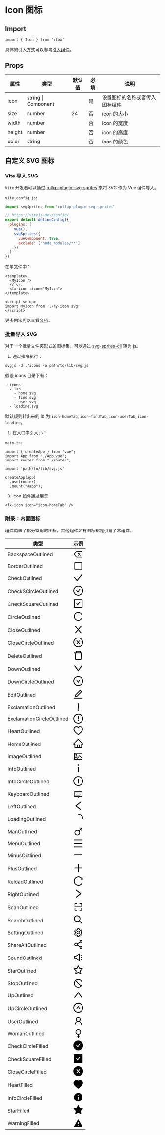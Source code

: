 # Icon 图标

## Import

```
import { Icon } from 'vfox'
```

具体的引入方式可以参考[引入组件](../guide/import.md)。

## Props

| 属性   | 类型                | 默认值 | 必填 | 说明                           |
| ------ | ------------------- | ------ | ---- | ------------------------------ |
| icon   | string \| Component |        | 是   | 设置图标的名称或者传入图标组件 |
| size   | number              | 24     | 否   | icon 的大小                    |
| width  | number              |        | 否   | icon 的宽度                    |
| height | number              |        | 否   | icon 的高度                    |
| color  | string              |        | 否   | icon 的颜色                    |

## 自定义 SVG 图标

### Vite 导入 SVG

`Vite` 开发者可以通过 [rollup-plugin-svg-sprites](https://github.com/godxiaoji/rollup-plugin-svg-sprites) 来将 SVG 作为 Vue 组件导入。

`vite.config.js`:

```JavaScript
import svgSprites from 'rollup-plugin-svg-sprites'

// https://vitejs.dev/config/
export default defineConfig({
  plugins: [
    vue(),
    svgSprites({
      vueComponent: true,
      exclude: ['node_modules/**']
    })
  ]
})
```

在单文件中：

```Vue
<template>
  <MyIcon />
  // or:
  <fx-icon :icon="MyIcon">
</template>

<script setup>
import MyIcon from './my-icon.svg'
</script>
```

更多用法可以查看[文档](https://github.com/godxiaoji/rollup-plugin-svg-sprites)。

### 批量导入 SVG

对于一个批量文件夹形式的图标集，可以通过 [svg-sprites-cli](https://github.com/godxiaoji/svg-sprites-cli) 转为 js。

1. 通过指令执行：

```
svgjs -d ./icons -o path/to/lib/svg.js
```

假设 icons 目录下有：

```
- icons
  - Tab
    - home.svg
    - find.svg
    - user.svg
  - loading.svg
```

默认规则转出来的 id 为 `icon-homeTab`, `icon-findTab`, `icon-userTab`, `icon-loading`。

1. 在入口中引入 js：

`main.ts`:

```
import { createApp } from "vue";
import App from "./App.vue";
import router from "./router";

import 'path/to/lib/svg.js'

createApp(App)
  .use(router)
  .mount("#app");
```

3. Icon 组件通过展示

```
<fx-icon icon="icon-homeTab" />
```

### 附录：内置图标

组件内置了部分常用的图标，其他组件如有图标都是引用了本组件。

| 类型                      | 示例                                                                                                                                                                                                                                                                                                                                                                                                                                                                                                                                                                                                                                                                                                                                                                                                                                                                                                                                                                                                                                                                                                                                                                                                                                                                                                                                                                                                                                                                                                                                                                                                                                                                                                                                                                                                                                                                                                                                              |
| ------------------------- | ------------------------------------------------------------------------------------------------------------------------------------------------------------------------------------------------------------------------------------------------------------------------------------------------------------------------------------------------------------------------------------------------------------------------------------------------------------------------------------------------------------------------------------------------------------------------------------------------------------------------------------------------------------------------------------------------------------------------------------------------------------------------------------------------------------------------------------------------------------------------------------------------------------------------------------------------------------------------------------------------------------------------------------------------------------------------------------------------------------------------------------------------------------------------------------------------------------------------------------------------------------------------------------------------------------------------------------------------------------------------------------------------------------------------------------------------------------------------------------------------------------------------------------------------------------------------------------------------------------------------------------------------------------------------------------------------------------------------------------------------------------------------------------------------------------------------------------------------------------------------------------------------------------------------------------------------- |
| BackspaceOutlined         | <svg viewBox="0 0 1024 1024" enable-background="new 0 0 1024 1024" focusable="false"><path fill-rule="evenodd" clip-rule="evenodd" d="M898,264H336.7L113.6,512l223.2,248H898V264z M336.7,202.1c-17.6,0-34.3,7.5-46.1,20.5l-223.2,248c-21.2,23.6-21.2,59.4,0,82.9l223.2,248c11.8,13.1,28.5,20.5,46.1,20.5H898c34.2,0,62-27.8,62-62V264c0-34.2-27.8-62-62-62H336.7z"/><path d="M743.7,376.7c0-3.7-3-6.7-6.7-6.7l-55.1,0.3l-83,99l-82.9-98.9l-55.2-0.3c-3.7,0-6.7,2.9-6.7,6.7c0,1.6,0.6,3.1,1.6,4.3l108.7,129.5L455.6,640c-1,1.3-1.6,2.8-1.6,4.3c0,3.7,3,6.7,6.7,6.7l55.2-0.3l82.9-99l82.9,98.9l55.1,0.3c3.7,0,6.7-2.9,6.7-6.7c0-1.6-0.6-3.1-1.6-4.3L633.5,510.5L742.2,381C743.2,379.9,743.7,378.3,743.7,376.7z"/></svg>                                                                                                                                                                                                                                                                                                                                                                                                                                                                                                                                                                                                                                                                                                                                                                                                                                                                                                                                                                                                                                                                                                                                                                                                                             |
| BorderOutlined            | <svg viewBox="0 0 1024 1024" focusable="false"><path d="M880 112H144c-17.7 0-32 14.3-32 32v736c0 17.7 14.3 32 32 32h736c17.7 0 32-14.3 32-32V144c0-17.7-14.3-32-32-32zm-40 728H184V184h656v656z" /></svg>                                                                                                                                                                                                                                                                                                                                                                                                                                                                                                                                                                                                                                                                                                                                                                                                                                                                                                                                                                                                                                                                                                                                                                                                                                                                                                                                                                                                                                                                                                                                                                                                                                                                                                                                         |
| CheckOutlined             | <svg viewBox="64 64 896 896" focusable="false"><path d="M912 190h-69.9c-9.8 0-19.1 4.5-25.1 12.2L404.7 724.5 207 474a32 32 0 00-25.1-12.2H112c-6.7 0-10.4 7.7-6.3 12.9l273.9 347c12.8 16.2 37.4 16.2 50.3 0l488.4-618.9c4.1-5.1.4-12.8-6.3-12.8z" /></svg>​                                                                                                                                                                                                                                                                                                                                                                                                                                                                                                                                                                                                                                                                                                                                                                                                                                                                                                                                                                                                                                                                                                                                                                                                                                                                                                                                                                                                                                                                                                                                                                                                                                                                                       |
| CheckSCircleOutlined      | <svg viewBox="64 64 896 896" focusable="false"><path d="M699 353h-46.9c-10.2 0-19.9 4.9-25.9 13.3L469 584.3l-71.2-98.8c-6-8.3-15.6-13.3-25.9-13.3H325c-6.5 0-10.3 7.4-6.5 12.7l124.6 172.8a31.8 31.8 0 0051.7 0l210.6-292c3.9-5.3.1-12.7-6.4-12.7z" /><path d="M512 64C264.6 64 64 264.6 64 512s200.6 448 448 448 448-200.6 448-448S759.4 64 512 64zm0 820c-205.4 0-372-166.6-372-372s166.6-372 372-372 372 166.6 372 372-166.6 372-372 372z" /></svg>​                                                                                                                                                                                                                                                                                                                                                                                                                                                                                                                                                                                                                                                                                                                                                                                                                                                                                                                                                                                                                                                                                                                                                                                                                                                                                                                                                                                                                                                                                           |
| CheckSquareOutlined       | ​<svg viewBox="64 64 896 896" focusable="false"><path d="M433.1 657.7a31.8 31.8 0 0051.7 0l210.6-292c3.8-5.3 0-12.7-6.5-12.7H642c-10.2 0-19.9 4.9-25.9 13.3L459 584.3l-71.2-98.8c-6-8.3-15.6-13.3-25.9-13.3H315c-6.5 0-10.3 7.4-6.5 12.7l124.6 172.8z" /><path d="M880 112H144c-17.7 0-32 14.3-32 32v736c0 17.7 14.3 32 32 32h736c17.7 0 32-14.3 32-32V144c0-17.7-14.3-32-32-32zm-40 728H184V184h656v656z" /></svg>                                                                                                                                                                                                                                                                                                                                                                                                                                                                                                                                                                                                                                                                                                                                                                                                                                                                                                                                                                                                                                                                                                                                                                                                                                                                                                                                                                                                                                                                                                                               |
| CircleOutlined            | ​<svg viewBox="0 0 1024 1024" focusable="false"><path d="M512,140c50.3,0,99,9.8,144.8,29.2c44.3,18.7,84.1,45.6,118.3,79.8c34.2,34.2,61,74,79.8,118.3C874.2,413,884,461.7,884,512s-9.8,99-29.2,144.8c-18.7,44.3-45.6,84.1-79.8,118.3c-34.2,34.2-74,61-118.3,79.8C611,874.2,562.3,884,512,884s-99-9.8-144.8-29.2c-44.3-18.7-84.1-45.6-118.3-79.8c-34.2-34.2-61-74-79.8-118.3C149.8,611,140,562.3,140,512s9.8-99,29.2-144.8c18.7-44.3,45.6-84.1,79.8-118.3c34.2-34.2,74-61,118.3-79.8C413,149.8,461.7,140,512,140 M512,64C264.6,64,64,264.6,64,512s200.6,448,448,448s448-200.6,448-448S759.4,64,512,64L512,64z"/></svg>                                                                                                                                                                                                                                                                                                                                                                                                                                                                                                                                                                                                                                                                                                                                                                                                                                                                                                                                                                                                                                                                                                                                                                                                                                                                                                                              |
| CloseOutlined             | ​<svg viewBox="64 64 896 896" focusable="false"><path d="M563.8 512l262.5-312.9c4.4-5.2.7-13.1-6.1-13.1h-79.8c-4.7 0-9.2 2.1-12.3 5.7L511.6 449.8 295.1 191.7c-3-3.6-7.5-5.7-12.3-5.7H203c-6.8 0-10.5 7.9-6.1 13.1L459.4 512 196.9 824.9A7.95 7.95 0 00203 838h79.8c4.7 0 9.2-2.1 12.3-5.7l216.5-258.1 216.5 258.1c3 3.6 7.5 5.7 12.3 5.7h79.8c6.8 0 10.5-7.9 6.1-13.1L563.8 512z" /></svg>                                                                                                                                                                                                                                                                                                                                                                                                                                                                                                                                                                                                                                                                                                                                                                                                                                                                                                                                                                                                                                                                                                                                                                                                                                                                                                                                                                                                                                                                                                                                                       |
| CloseCircleOutlined       | <svg viewBox="64 64 896 896" focusable="false"><path d="M685.4 354.8c0-4.4-3.6-8-8-8l-66 .3L512 465.6l-99.3-118.4-66.1-.3c-4.4 0-8 3.5-8 8 0 1.9.7 3.7 1.9 5.2l130.1 155L340.5 670a8.32 8.32 0 00-1.9 5.2c0 4.4 3.6 8 8 8l66.1-.3L512 564.4l99.3 118.4 66 .3c4.4 0 8-3.5 8-8 0-1.9-.7-3.7-1.9-5.2L553.5 515l130.1-155c1.2-1.4 1.8-3.3 1.8-5.2z" /><path d="M512 65C264.6 65 64 265.6 64 513s200.6 448 448 448 448-200.6 448-448S759.4 65 512 65zm0 820c-205.4 0-372-166.6-372-372s166.6-372 372-372 372 166.6 372 372-166.6 372-372 372z" /></svg>​                                                                                                                                                                                                                                                                                                                                                                                                                                                                                                                                                                                                                                                                                                                                                                                                                                                                                                                                                                                                                                                                                                                                                                                                                                                                                                                                                                                               |
| DeleteOutlined            | <svg viewBox="64 64 896 896" focusable="false"><path d="M360 184h-8c4.4 0 8-3.6 8-8v8h304v-8c0 4.4 3.6 8 8 8h-8v72h72v-80c0-35.3-28.7-64-64-64H352c-35.3 0-64 28.7-64 64v80h72v-72zm504 72H160c-17.7 0-32 14.3-32 32v32c0 4.4 3.6 8 8 8h60.4l24.7 523c1.6 34.1 29.8 61 63.9 61h454c34.2 0 62.3-26.8 63.9-61l24.7-523H888c4.4 0 8-3.6 8-8v-32c0-17.7-14.3-32-32-32zM731.3 840H292.7l-24.2-512h487l-24.2 512z" /></svg>​                                                                                                                                                                                                                                                                                                                                                                                                                                                                                                                                                                                                                                                                                                                                                                                                                                                                                                                                                                                                                                                                                                                                                                                                                                                                                                                                                                                                                                                                                                                            |
| DownOutlined              | <svg viewBox="64 64 896 896" focusable="false"><path d="M884 256h-75c-5.1 0-9.9 2.5-12.9 6.6L512 654.2 227.9 262.6c-3-4.1-7.8-6.6-12.9-6.6h-75c-6.5 0-10.3 7.4-6.5 12.7l352.6 486.1c12.8 17.6 39 17.6 51.7 0l352.6-486.1c3.9-5.3.1-12.7-6.4-12.7z" /></svg>​                                                                                                                                                                                                                                                                                                                                                                                                                                                                                                                                                                                                                                                                                                                                                                                                                                                                                                                                                                                                                                                                                                                                                                                                                                                                                                                                                                                                                                                                                                                                                                                                                                                                                      |
| DownCircleOutlined        | <svg viewBox="64 64 896 896" focusable="false"><path d="M690 405h-46.9c-10.2 0-19.9 4.9-25.9 13.2L512 563.6 406.8 418.2c-6-8.3-15.6-13.2-25.9-13.2H334c-6.5 0-10.3 7.4-6.5 12.7l178 246c3.2 4.4 9.7 4.4 12.9 0l178-246c3.9-5.3.1-12.7-6.4-12.7z" /><path d="M512 64C264.6 64 64 264.6 64 512s200.6 448 448 448 448-200.6 448-448S759.4 64 512 64zm0 820c-205.4 0-372-166.6-372-372s166.6-372 372-372 372 166.6 372 372-166.6 372-372 372z" /></svg>​                                                                                                                                                                                                                                                                                                                                                                                                                                                                                                                                                                                                                                                                                                                                                                                                                                                                                                                                                                                                                                                                                                                                                                                                                                                                                                                                                                                                                                                                                              |
| EditOutlined              | <svg viewBox="64 64 896 896" focusable="false"><path d="M257.7 752c2 0 4-.2 6-.5L431.9 722c2-.4 3.9-1.3 5.3-2.8l423.9-423.9a9.96 9.96 0 000-14.1L694.9 114.9c-1.9-1.9-4.4-2.9-7.1-2.9s-5.2 1-7.1 2.9L256.8 538.8c-1.5 1.5-2.4 3.3-2.8 5.3l-29.5 168.2a33.5 33.5 0 009.4 29.8c6.6 6.4 14.9 9.9 23.8 9.9zm67.4-174.4L687.8 215l73.3 73.3-362.7 362.6-88.9 15.7 15.6-89zM880 836H144c-17.7 0-32 14.3-32 32v36c0 4.4 3.6 8 8 8h784c4.4 0 8-3.6 8-8v-36c0-17.7-14.3-32-32-32z" /></svg>​                                                                                                                                                                                                                                                                                                                                                                                                                                                                                                                                                                                                                                                                                                                                                                                                                                                                                                                                                                                                                                                                                                                                                                                                                                                                                                                                                                                                                                                               |
| ExclamationOutlined       | <svg viewBox="64 64 896 896" focusable="false"><path d="M448 804a64 64 0 10128 0 64 64 0 10-128 0zm32-168h64c4.4 0 8-3.6 8-8V164c0-4.4-3.6-8-8-8h-64c-4.4 0-8 3.6-8 8v464c0 4.4 3.6 8 8 8z" /></svg>                                                                                                                                                                                                                                                                                                                                                                                                                                                                                                                                                                                                                                                                                                                                                                                                                                                                                                                                                                                                                                                                                                                                                                                                                                                                                                                                                                                                                                                                                                                                                                                                                                                                                                                                              |
| ExclamationCircleOutlined | <svg viewBox="64 64 896 896" focusable="false"><path d="M512 64C264.6 64 64 264.6 64 512s200.6 448 448 448 448-200.6 448-448S759.4 64 512 64zm0 820c-205.4 0-372-166.6-372-372s166.6-372 372-372 372 166.6 372 372-166.6 372-372 372z" /><path d="M464 688a48 48 0 1096 0 48 48 0 10-96 0zm24-112h48c4.4 0 8-3.6 8-8V296c0-4.4-3.6-8-8-8h-48c-4.4 0-8 3.6-8 8v272c0 4.4 3.6 8 8 8z" /></svg>                                                                                                                                                                                                                                                                                                                                                                                                                                                                                                                                                                                                                                                                                                                                                                                                                                                                                                                                                                                                                                                                                                                                                                                                                                                                                                                                                                                                                                                                                                                                                      |
| HeartOutlined             | <svg viewBox="64 64 896 896" focusable="false"><path d="M923 283.6a260.04 260.04 0 00-56.9-82.8 264.4 264.4 0 00-84-55.5A265.34 265.34 0 00679.7 125c-49.3 0-97.4 13.5-139.2 39-10 6.1-19.5 12.8-28.5 20.1-9-7.3-18.5-14-28.5-20.1-41.8-25.5-89.9-39-139.2-39-35.5 0-69.9 6.8-102.4 20.3-31.4 13-59.7 31.7-84 55.5a258.44 258.44 0 00-56.9 82.8c-13.9 32.3-21 66.6-21 101.9 0 33.3 6.8 68 20.3 103.3 11.3 29.5 27.5 60.1 48.2 91 32.8 48.9 77.9 99.9 133.9 151.6 92.8 85.7 184.7 144.9 188.6 147.3l23.7 15.2c10.5 6.7 24 6.7 34.5 0l23.7-15.2c3.9-2.5 95.7-61.6 188.6-147.3 56-51.7 101.1-102.7 133.9-151.6 20.7-30.9 37-61.5 48.2-91 13.5-35.3 20.3-70 20.3-103.3.1-35.3-7-69.6-20.9-101.9zM512 814.8S156 586.7 156 385.5C156 283.6 240.3 201 344.3 201c73.1 0 136.5 40.8 167.7 100.4C543.2 241.8 606.6 201 679.7 201c104 0 188.3 82.6 188.3 184.5 0 201.2-356 429.3-356 429.3z" /></svg>​                                                                                                                                                                                                                                                                                                                                                                                                                                                                                                                                                                                                                                                                                                                                                                                                                                                                                                                                                                                                                                                       |
| HomeOutlined              | <svg viewBox="64 64 896 896" focusable="false"><path d="M946.5 505L560.1 118.8l-25.9-25.9a31.5 31.5 0 00-44.4 0L77.5 505a63.9 63.9 0 00-18.8 46c.4 35.2 29.7 63.3 64.9 63.3h42.5V940h691.8V614.3h43.4c17.1 0 33.2-6.7 45.3-18.8a63.6 63.6 0 0018.7-45.3c0-17-6.7-33.1-18.8-45.2zM568 868H456V664h112v204zm217.9-325.7V868H632V640c0-22.1-17.9-40-40-40H432c-22.1 0-40 17.9-40 40v228H238.1V542.3h-96l370-369.7 23.1 23.1L882 542.3h-96.1z" /></svg>​                                                                                                                                                                                                                                                                                                                                                                                                                                                                                                                                                                                                                                                                                                                                                                                                                                                                                                                                                                                                                                                                                                                                                                                                                                                                                                                                                                                                                                                                                              |
| ImageOutlined             | <svg viewBox="0 0 1024 1024" focusable="false"><path d="M928 160H96c-17.7 0-32 14.3-32 32v640c0 17.7 14.3 32 32 32h832c17.7 0 32-14.3 32-32V192c0-17.7-14.3-32-32-32z m-40 632H136v-39.9l138.5-164.3 150.1 178L658.1 489 888 761.6V792z m0-129.8L664.2 396.8c-3.2-3.8-9-3.8-12.2 0L424.6 666.4l-144-170.7c-3.2-3.8-9-3.8-12.2 0L136 652.7V232h752v430.2z" p-id="8469"></path><path d="M304 456c48.6 0 88-39.4 88-88s-39.4-88-88-88-88 39.4-88 88 39.4 88 88 88z m0-116c15.5 0 28 12.5 28 28s-12.5 28-28 28-28-12.5-28-28 12.5-28 28-28z" ></path></svg>                                                                                                                                                                                                                                                                                                                                                                                                                                                                                                                                                                                                                                                                                                                                                                                                                                                                                                                                                                                                                                                                                                                                                                                                                                                                                                                                                                                           |
| InfoOutlined              | <svg viewBox="64 64 896 896" focusable="false"><path d="M448 224a64 64 0 10128 0 64 64 0 10-128 0zm96 168h-64c-4.4 0-8 3.6-8 8v464c0 4.4 3.6 8 8 8h64c4.4 0 8-3.6 8-8V400c0-4.4-3.6-8-8-8z" /></svg>​                                                                                                                                                                                                                                                                                                                                                                                                                                                                                                                                                                                                                                                                                                                                                                                                                                                                                                                                                                                                                                                                                                                                                                                                                                                                                                                                                                                                                                                                                                                                                                                                                                                                                                                                             |
| InfoCircleOutlined        | <svg viewBox="64 64 896 896" focusable="false"><path d="M512 64C264.6 64 64 264.6 64 512s200.6 448 448 448 448-200.6 448-448S759.4 64 512 64zm0 820c-205.4 0-372-166.6-372-372s166.6-372 372-372 372 166.6 372 372-166.6 372-372 372z" /><path d="M464 336a48 48 0 1096 0 48 48 0 10-96 0zm72 112h-48c-4.4 0-8 3.6-8 8v272c0 4.4 3.6 8 8 8h48c4.4 0 8-3.6 8-8V456c0-4.4-3.6-8-8-8z" /></svg>​                                                                                                                                                                                                                                                                                                                                                                                                                                                                                                                                                                                                                                                                                                                                                                                                                                                                                                                                                                                                                                                                                                                                                                                                                                                                                                                                                                                                                                                                                                                                                     |
| KeyboardOutlined          | <svg viewBox="0 0 1024 1024" focusable="false"><path d="M903.94,800.26H119.06A56.13,56.13,0,0,1,63,744.2V295.69a56.13,56.13,0,0,1,56.06-56.07H903.94A56.13,56.13,0,0,1,960,295.69V744.2A56.13,56.13,0,0,1,903.94,800.26ZM119.06,295.69h0l0,448.51H903.94V295.69Z"/><rect class="cls-1" x="203.15" y="379.78" width="56.06" height="56.06" rx="14.02"/><rect class="cls-1" x="315.28" y="379.78" width="56.06" height="56.06" rx="14.02"/><rect class="cls-1" x="427.4" y="379.78" width="56.06" height="56.06" rx="14.02"/><rect class="cls-1" x="539.53" y="379.78" width="56.06" height="56.06" rx="14.02"/><rect class="cls-1" x="651.65" y="379.78" width="56.06" height="56.06" rx="14.02"/><rect class="cls-1" x="763.78" y="379.78" width="56.06" height="56.06" rx="14.02"/><rect class="cls-1" x="259.21" y="491.91" width="56.06" height="56.06" rx="14.02"/><rect class="cls-1" x="371.34" y="491.91" width="56.06" height="56.06" rx="14.02"/><rect class="cls-1" x="483.46" y="491.91" width="56.06" height="56.06" rx="14.02"/><rect class="cls-1" x="595.59" y="491.91" width="56.06" height="56.06" rx="14.02"/><rect class="cls-1" x="707.71" y="491.91" width="56.06" height="56.06" rx="14.02"/><rect class="cls-1" x="203.15" y="604.03" width="56.06" height="56.06" rx="14.02"/><rect class="cls-1" x="315.28" y="604.03" width="392.44" height="56.06" rx="14.02"/><rect class="cls-1" x="763.78" y="604.03" width="56.06" height="56.06" rx="14.02"/><path class="cls-1" d="M512,912.38l-60.69-84.1H572.69Z"/></svg>                                                                                                                                                                                                                                                                                                                                                                                                      |
| LeftOutlined              | <svg viewBox="64 64 896 896" focusable="false"><path d="M724 218.3V141c0-6.7-7.7-10.4-12.9-6.3L260.3 486.8a31.86 31.86 0 000 50.3l450.8 352.1c5.3 4.1 12.9.4 12.9-6.3v-77.3c0-4.9-2.3-9.6-6.1-12.6l-360-281 360-281.1c3.8-3 6.1-7.7 6.1-12.6z" /></svg>​                                                                                                                                                                                                                                                                                                                                                                                                                                                                                                                                                                                                                                                                                                                                                                                                                                                                                                                                                                                                                                                                                                                                                                                                                                                                                                                                                                                                                                                                                                                                                                                                                                                                                          |
| LoadingOutlined           | <svg viewBox="0 0 1024 1024" focusable="false"><path d="M988 548c-19.9 0-36-16.1-36-36 0-59.4-11.6-117-34.6-171.3a440.45 440.45 0 00-94.3-139.9 437.71 437.71 0 00-139.9-94.3C629 83.6 571.4 72 512 72c-19.9 0-36-16.1-36-36s16.1-36 36-36c69.1 0 136.2 13.5 199.3 40.3C772.3 66 827 103 874 150c47 47 83.9 101.8 109.7 162.7 26.7 63.1 40.2 130.2 40.2 199.3.1 19.9-16 36-35.9 36z" /></svg>​                                                                                                                                                                                                                                                                                                                                                                                                                                                                                                                                                                                                                                                                                                                                                                                                                                                                                                                                                                                                                                                                                                                                                                                                                                                                                                                                                                                                                                                                                                                                                    |
| ManOutlined               | <svg viewBox="0 0 1024 1024" focusable="false"><path d="M874 120H622c-3.3 0-6 2.7-6 6v56c0 3.3 2.7 6 6 6h160.4L583.1 387.3c-50-38.5-111-59.3-175.1-59.3-76.9 0-149.3 30-203.6 84.4S120 539.1 120 616s30 149.3 84.4 203.6C258.7 874 331.1 904 408 904s149.3-30 203.6-84.4C666 765.3 696 692.9 696 616c0-64.1-20.8-124.9-59.2-174.9L836 241.9V402c0 3.3 2.7 6 6 6h56c3.3 0 6-2.7 6-6V150c0-16.5-13.5-30-30-30zM408 828c-116.9 0-212-95.1-212-212s95.1-212 212-212 212 95.1 212 212-95.1 212-212 212z" /></svg>                                                                                                                                                                                                                                                                                                                                                                                                                                                                                                                                                                                                                                                                                                                                                                                                                                                                                                                                                                                                                                                                                                                                                                                                                                                                                                                                                                                                                                      |
| MenuOutlined              | <svg viewBox="64 64 896 896" focusable="false"><path d="M904 160H120c-4.4 0-8 3.6-8 8v64c0 4.4 3.6 8 8 8h784c4.4 0 8-3.6 8-8v-64c0-4.4-3.6-8-8-8zm0 624H120c-4.4 0-8 3.6-8 8v64c0 4.4 3.6 8 8 8h784c4.4 0 8-3.6 8-8v-64c0-4.4-3.6-8-8-8zm0-312H120c-4.4 0-8 3.6-8 8v64c0 4.4 3.6 8 8 8h784c4.4 0 8-3.6 8-8v-64c0-4.4-3.6-8-8-8z" /></svg>                                                                                                                                                                                                                                                                                                                                                                                                                                                                                                                                                                                                                                                                                                                                                                                                                                                                                                                                                                                                                                                                                                                                                                                                                                                                                                                                                                                                                                                                                                                                                                                                         |
| MinusOutlined             | <svg viewBox="64 64 896 896" focusable="false"><path d="M872 474H152c-4.4 0-8 3.6-8 8v60c0 4.4 3.6 8 8 8h720c4.4 0 8-3.6 8-8v-60c0-4.4-3.6-8-8-8z" /></svg>​                                                                                                                                                                                                                                                                                                                                                                                                                                                                                                                                                                                                                                                                                                                                                                                                                                                                                                                                                                                                                                                                                                                                                                                                                                                                                                                                                                                                                                                                                                                                                                                                                                                                                                                                                                                      |
| PlusOutlined              | <svg viewBox="64 64 896 896" focusable="false"><path d="M482 152h60q8 0 8 8v704q0 8-8 8h-60q-8 0-8-8V160q0-8 8-8z" /><path d="M176 474h672q8 0 8 8v60q0 8-8 8H176q-8 0-8-8v-60q0-8 8-8z" /></svg>​                                                                                                                                                                                                                                                                                                                                                                                                                                                                                                                                                                                                                                                                                                                                                                                                                                                                                                                                                                                                                                                                                                                                                                                                                                                                                                                                                                                                                                                                                                                                                                                                                                                                                                                                                |
| ReloadOutlined            | <svg viewBox="64 64 896 896" focusable="false"><path d="M909.1 209.3l-56.4 44.1C775.8 155.1 656.2 92 521.9 92 290 92 102.3 279.5 102 511.5 101.7 743.7 289.8 932 521.9 932c181.3 0 335.8-115 394.6-276.1 1.5-4.2-.7-8.9-4.9-10.3l-56.7-19.5a8 8 0 00-10.1 4.8c-1.8 5-3.8 10-5.9 14.9-17.3 41-42.1 77.8-73.7 109.4A344.77 344.77 0 01655.9 829c-42.3 17.9-87.4 27-133.8 27-46.5 0-91.5-9.1-133.8-27A341.5 341.5 0 01279 755.2a342.16 342.16 0 01-73.7-109.4c-17.9-42.4-27-87.4-27-133.9s9.1-91.5 27-133.9c17.3-41 42.1-77.8 73.7-109.4 31.6-31.6 68.4-56.4 109.3-73.8 42.3-17.9 87.4-27 133.8-27 46.5 0 91.5 9.1 133.8 27a341.5 341.5 0 01109.3 73.8c9.9 9.9 19.2 20.4 27.8 31.4l-60.2 47a8 8 0 003 14.1l175.6 43c5 1.2 9.9-2.6 9.9-7.7l.8-180.9c-.1-6.6-7.8-10.3-13-6.2z" /></svg>​                                                                                                                                                                                                                                                                                                                                                                                                                                                                                                                                                                                                                                                                                                                                                                                                                                                                                                                                                                                                                                                                                                                                                               |
| RightOutlined             | <svg viewBox="64 64 896 896" focusable="false"><path d="M765.7 486.8L314.9 134.7A7.97 7.97 0 00302 141v77.3c0 4.9 2.3 9.6 6.1 12.6l360 281.1-360 281.1c-3.9 3-6.1 7.7-6.1 12.6V883c0 6.7 7.7 10.4 12.9 6.3l450.8-352.1a31.96 31.96 0 000-50.4z" /></svg>​                                                                                                                                                                                                                                                                                                                                                                                                                                                                                                                                                                                                                                                                                                                                                                                                                                                                                                                                                                                                                                                                                                                                                                                                                                                                                                                                                                                                                                                                                                                                                                                                                                                                                         |
| ScanOutlined              | <svg viewBox="0 0 1024 1024" focusable="false"><path d="M136 384h56c4.4 0 8-3.6 8-8V200h176c4.4 0 8-3.6 8-8v-56c0-4.4-3.6-8-8-8H196c-37.6 0-68 30.4-68 68v180c0 4.4 3.6 8 8 8zm512-184h176v176c0 4.4 3.6 8 8 8h56c4.4 0 8-3.6 8-8V196c0-37.6-30.4-68-68-68H648c-4.4 0-8 3.6-8 8v56c0 4.4 3.6 8 8 8zM376 824H200V648c0-4.4-3.6-8-8-8h-56c-4.4 0-8 3.6-8 8v180c0 37.6 30.4 68 68 68h180c4.4 0 8-3.6 8-8v-56c0-4.4-3.6-8-8-8zm512-184h-56c-4.4 0-8 3.6-8 8v176H648c-4.4 0-8 3.6-8 8v56c0 4.4 3.6 8 8 8h180c37.6 0 68-30.4 68-68V648c0-4.4-3.6-8-8-8zm16-164H120c-4.4 0-8 3.6-8 8v56c0 4.4 3.6 8 8 8h784c4.4 0 8-3.6 8-8v-56c0-4.4-3.6-8-8-8z" /></svg>​                                                                                                                                                                                                                                                                                                                                                                                                                                                                                                                                                                                                                                                                                                                                                                                                                                                                                                                                                                                                                                                                                                                                                                                                                                                                                              |
| SearchOutlined            | <svg viewBox="64 64 896 896" focusable="false"><path d="M909.6 854.5L649.9 594.8C690.2 542.7 712 479 712 412c0-80.2-31.3-155.4-87.9-212.1-56.6-56.7-132-87.9-212.1-87.9s-155.5 31.3-212.1 87.9C143.2 256.5 112 331.8 112 412c0 80.1 31.3 155.5 87.9 212.1C256.5 680.8 331.8 712 412 712c67 0 130.6-21.8 182.7-62l259.7 259.6a8.2 8.2 0 0011.6 0l43.6-43.5a8.2 8.2 0 000-11.6zM570.4 570.4C528 612.7 471.8 636 412 636s-116-23.3-158.4-65.6C211.3 528 188 471.8 188 412s23.3-116.1 65.6-158.4C296 211.3 352.2 188 412 188s116.1 23.2 158.4 65.6S636 352.2 636 412s-23.3 116.1-65.6 158.4z" /></svg>​                                                                                                                                                                                                                                                                                                                                                                                                                                                                                                                                                                                                                                                                                                                                                                                                                                                                                                                                                                                                                                                                                                                                                                                                                                                                                                                                               |
| SettingOutlined           | <svg viewBox="0 0 1024 1024" focusable="false"><path d="M924.8 625.7l-65.5-56c3.1-19 4.7-38.4 4.7-57.8s-1.6-38.8-4.7-57.8l65.5-56a32.03 32.03 0 009.3-35.2l-.9-2.6a443.74 443.74 0 00-79.7-137.9l-1.8-2.1a32.12 32.12 0 00-35.1-9.5l-81.3 28.9c-30-24.6-63.5-44-99.7-57.6l-15.7-85a32.05 32.05 0 00-25.8-25.7l-2.7-.5c-52.1-9.4-106.9-9.4-159 0l-2.7.5a32.05 32.05 0 00-25.8 25.7l-15.8 85.4a351.86 351.86 0 00-99 57.4l-81.9-29.1a32 32 0 00-35.1 9.5l-1.8 2.1a446.02 446.02 0 00-79.7 137.9l-.9 2.6c-4.5 12.5-.8 26.5 9.3 35.2l66.3 56.6c-3.1 18.8-4.6 38-4.6 57.1 0 19.2 1.5 38.4 4.6 57.1L99 625.5a32.03 32.03 0 00-9.3 35.2l.9 2.6c18.1 50.4 44.9 96.9 79.7 137.9l1.8 2.1a32.12 32.12 0 0035.1 9.5l81.9-29.1c29.8 24.5 63.1 43.9 99 57.4l15.8 85.4a32.05 32.05 0 0025.8 25.7l2.7.5a449.4 449.4 0 00159 0l2.7-.5a32.05 32.05 0 0025.8-25.7l15.7-85a350 350 0 0099.7-57.6l81.3 28.9a32 32 0 0035.1-9.5l1.8-2.1c34.8-41.1 61.6-87.5 79.7-137.9l.9-2.6c4.5-12.3.8-26.3-9.3-35zM788.3 465.9c2.5 15.1 3.8 30.6 3.8 46.1s-1.3 31-3.8 46.1l-6.6 40.1 74.7 63.9a370.03 370.03 0 01-42.6 73.6L721 702.8l-31.4 25.8c-23.9 19.6-50.5 35-79.3 45.8l-38.1 14.3-17.9 97a377.5 377.5 0 01-85 0l-17.9-97.2-37.8-14.5c-28.5-10.8-55-26.2-78.7-45.7l-31.4-25.9-93.4 33.2c-17-22.9-31.2-47.6-42.6-73.6l75.5-64.5-6.5-40c-2.4-14.9-3.7-30.3-3.7-45.5 0-15.3 1.2-30.6 3.7-45.5l6.5-40-75.5-64.5c11.3-26.1 25.6-50.7 42.6-73.6l93.4 33.2 31.4-25.9c23.7-19.5 50.2-34.9 78.7-45.7l37.9-14.3 17.9-97.2c28.1-3.2 56.8-3.2 85 0l17.9 97 38.1 14.3c28.7 10.8 55.4 26.2 79.3 45.8l31.4 25.8 92.8-32.9c17 22.9 31.2 47.6 42.6 73.6L781.8 426l6.5 39.9zM512 326c-97.2 0-176 78.8-176 176s78.8 176 176 176 176-78.8 176-176-78.8-176-176-176zm79.2 255.2A111.6 111.6 0 01512 614c-29.9 0-58-11.7-79.2-32.8A111.6 111.6 0 01400 502c0-29.9 11.7-58 32.8-79.2C454 401.6 482.1 390 512 390c29.9 0 58 11.6 79.2 32.8A111.6 111.6 0 01624 502c0 29.9-11.7 58-32.8 79.2z" /></svg> |
| ShareAltOutlined          | <svg viewBox="64 64 896 896" focusable="false"><path d="M752 664c-28.5 0-54.8 10-75.4 26.7L469.4 540.8a160.68 160.68 0 000-57.6l207.2-149.9C697.2 350 723.5 360 752 360c66.2 0 120-53.8 120-120s-53.8-120-120-120-120 53.8-120 120c0 11.6 1.6 22.7 4.7 33.3L439.9 415.8C410.7 377.1 364.3 352 312 352c-88.4 0-160 71.6-160 160s71.6 160 160 160c52.3 0 98.7-25.1 127.9-63.8l196.8 142.5c-3.1 10.6-4.7 21.8-4.7 33.3 0 66.2 53.8 120 120 120s120-53.8 120-120-53.8-120-120-120zm0-476c28.7 0 52 23.3 52 52s-23.3 52-52 52-52-23.3-52-52 23.3-52 52-52zM312 600c-48.5 0-88-39.5-88-88s39.5-88 88-88 88 39.5 88 88-39.5 88-88 88zm440 236c-28.7 0-52-23.3-52-52s23.3-52 52-52 52 23.3 52 52-23.3 52-52 52z" /></svg>​                                                                                                                                                                                                                                                                                                                                                                                                                                                                                                                                                                                                                                                                                                                                                                                                                                                                                                                                                                                                                                                                                                                                                                                                                                |
| SoundOutlined             | <svg viewBox="0 0 1024 1024" focusable="false"><path d="M625.9 115c-5.9 0-11.9 1.6-17.4 5.3L254 352H90c-8.8 0-16 7.2-16 16v288c0 8.8 7.2 16 16 16h164l354.5 231.7c5.5 3.6 11.6 5.3 17.4 5.3 16.7 0 32.1-13.3 32.1-32.1V147.1c0-18.8-15.4-32.1-32.1-32.1zM586 803L293.4 611.7l-18-11.7H146V424h129.4l17.9-11.7L586 221v582zm348-327H806c-8.8 0-16 7.2-16 16v40c0 8.8 7.2 16 16 16h128c8.8 0 16-7.2 16-16v-40c0-8.8-7.2-16-16-16zm-41.9 261.8l-110.3-63.7a15.9 15.9 0 00-21.7 5.9l-19.9 34.5c-4.4 7.6-1.8 17.4 5.8 21.8L856.3 800a15.9 15.9 0 0021.7-5.9l19.9-34.5c4.4-7.6 1.7-17.4-5.8-21.8zM760 344a15.9 15.9 0 0021.7 5.9L892 286.2c7.6-4.4 10.2-14.2 5.8-21.8L878 230a15.9 15.9 0 00-21.7-5.9L746 287.8a15.99 15.99 0 00-5.8 21.8L760 344z" /></svg>​                                                                                                                                                                                                                                                                                                                                                                                                                                                                                                                                                                                                                                                                                                                                                                                                                                                                                                                                                                                                                                                                                                                                                                                           |
| StarOutlined              | <svg viewBox="64 64 896 896" focusable="false"><path d="M908.1 353.1l-253.9-36.9L540.7 86.1c-3.1-6.3-8.2-11.4-14.5-14.5-15.8-7.8-35-1.3-42.9 14.5L369.8 316.2l-253.9 36.9c-7 1-13.4 4.3-18.3 9.3a32.05 32.05 0 00.6 45.3l183.7 179.1-43.4 252.9a31.95 31.95 0 0046.4 33.7L512 754l227.1 119.4c6.2 3.3 13.4 4.4 20.3 3.2 17.4-3 29.1-19.5 26.1-36.9l-43.4-252.9 183.7-179.1c5-4.9 8.3-11.3 9.3-18.3 2.7-17.5-9.5-33.7-27-36.3zM664.8 561.6l36.1 210.3L512 672.7 323.1 772l36.1-210.3-152.8-149L417.6 382 512 190.7 606.4 382l211.2 30.7-152.8 148.9z" /></svg>​                                                                                                                                                                                                                                                                                                                                                                                                                                                                                                                                                                                                                                                                                                                                                                                                                                                                                                                                                                                                                                                                                                                                                                                                                                                                                                                                                                                    |
| StopOutlined              | <svg viewBox="0 0 1024 1024" focusable="false"><path d="M512 64C264.6 64 64 264.6 64 512s200.6 448 448 448 448-200.6 448-448S759.4 64 512 64zm0 820c-205.4 0-372-166.6-372-372 0-89 31.3-170.8 83.5-234.8l523.3 523.3C682.8 852.7 601 884 512 884zm288.5-137.2L277.2 223.5C341.2 171.3 423 140 512 140c205.4 0 372 166.6 372 372 0 89-31.3 170.8-83.5 234.8z" /></svg>                                                                                                                                                                                                                                                                                                                                                                                                                                                                                                                                                                                                                                                                                                                                                                                                                                                                                                                                                                                                                                                                                                                                                                                                                                                                                                                                                                                                                                                                                                                                                                            |
| UpOutlined                | <svg viewBox="64 64 896 896" focusable="false"><path d="M890.5 755.3L537.9 269.2c-12.8-17.6-39-17.6-51.7 0L133.5 755.3A8 8 0 00140 768h75c5.1 0 9.9-2.5 12.9-6.6L512 369.8l284.1 391.6c3 4.1 7.8 6.6 12.9 6.6h75c6.5 0 10.3-7.4 6.5-12.7z" /></svg>​                                                                                                                                                                                                                                                                                                                                                                                                                                                                                                                                                                                                                                                                                                                                                                                                                                                                                                                                                                                                                                                                                                                                                                                                                                                                                                                                                                                                                                                                                                                                                                                                                                                                                              |
| UpCircleOutlined          | <svg viewBox="64 64 896 896" focusable="false"><path d="M518.5 360.3a7.95 7.95 0 00-12.9 0l-178 246c-3.8 5.3 0 12.7 6.5 12.7H381c10.2 0 19.9-4.9 25.9-13.2L512 460.4l105.2 145.4c6 8.3 15.6 13.2 25.9 13.2H690c6.5 0 10.3-7.4 6.5-12.7l-178-246z" /><path d="M512 64C264.6 64 64 264.6 64 512s200.6 448 448 448 448-200.6 448-448S759.4 64 512 64zm0 820c-205.4 0-372-166.6-372-372s166.6-372 372-372 372 166.6 372 372-166.6 372-372 372z" /></svg>​                                                                                                                                                                                                                                                                                                                                                                                                                                                                                                                                                                                                                                                                                                                                                                                                                                                                                                                                                                                                                                                                                                                                                                                                                                                                                                                                                                                                                                                                                             |
| UserOutlined              | <svg viewBox="0 0 1024 1024" focusable="false"><path d="M858.5 763.6a374 374 0 00-80.6-119.5 375.63 375.63 0 00-119.5-80.6c-.4-.2-.8-.3-1.2-.5C719.5 518 760 444.7 760 362c0-137-111-248-248-248S264 225 264 362c0 82.7 40.5 156 102.8 201.1-.4.2-.8.3-1.2.5-44.8 18.9-85 46-119.5 80.6a375.63 375.63 0 00-80.6 119.5A371.7 371.7 0 00136 901.8a8 8 0 008 8.2h60c4.4 0 7.9-3.5 8-7.8 2-77.2 33-149.5 87.8-204.3 56.7-56.7 132-87.9 212.2-87.9s155.5 31.2 212.2 87.9C779 752.7 810 825 812 902.2c.1 4.4 3.6 7.8 8 7.8h60a8 8 0 008-8.2c-1-47.8-10.9-94.3-29.5-138.2zM512 534c-45.9 0-89.1-17.9-121.6-50.4S340 407.9 340 362c0-45.9 17.9-89.1 50.4-121.6S466.1 190 512 190s89.1 17.9 121.6 50.4S684 316.1 684 362c0 45.9-17.9 89.1-50.4 121.6S557.9 534 512 534z" /></svg>​                                                                                                                                                                                                                                                                                                                                                                                                                                                                                                                                                                                                                                                                                                                                                                                                                                                                                                                                                                                                                                                                                                                                                                         |
| WomanOutlined             | <svg viewBox="0 0 1024 1024" focusable="false"><path d="M712.8 548.8c53.6-53.6 83.2-125 83.2-200.8 0-75.9-29.5-147.2-83.2-200.8C659.2 93.6 587.8 64 512 64s-147.2 29.5-200.8 83.2C257.6 200.9 228 272.1 228 348c0 63.8 20.9 124.4 59.4 173.9 7.3 9.4 15.2 18.3 23.7 26.9 8.5 8.5 17.5 16.4 26.8 23.7 39.6 30.8 86.3 50.4 136.1 57V736H360c-4.4 0-8 3.6-8 8v60c0 4.4 3.6 8 8 8h114v140c0 4.4 3.6 8 8 8h60c4.4 0 8-3.6 8-8V812h114c4.4 0 8-3.6 8-8v-60c0-4.4-3.6-8-8-8H550V629.5c61.5-8.2 118.2-36.1 162.8-80.7zM512 556c-55.6 0-107.7-21.6-147.1-60.9C325.6 455.8 304 403.6 304 348s21.6-107.7 60.9-147.1C404.2 161.5 456.4 140 512 140s107.7 21.6 147.1 60.9C698.4 240.2 720 292.4 720 348s-21.6 107.7-60.9 147.1C619.7 534.4 567.6 556 512 556z" /></svg>                                                                                                                                                                                                                                                                                                                                                                                                                                                                                                                                                                                                                                                                                                                                                                                                                                                                                                                                                                                                                                                                                                                                                                                        |
| CheckCircleFilled         | <svg viewBox="64 64 896 896" focusable="false"><path d="M512 64C264.6 64 64 264.6 64 512s200.6 448 448 448 448-200.6 448-448S759.4 64 512 64zm193.5 301.7l-210.6 292a31.8 31.8 0 01-51.7 0L318.5 484.9c-3.8-5.3 0-12.7 6.5-12.7h46.9c10.2 0 19.9 4.9 25.9 13.3l71.2 98.8 157.2-218c6-8.3 15.6-13.3 25.9-13.3H699c6.5 0 10.3 7.4 6.5 12.7z" /></svg>​                                                                                                                                                                                                                                                                                                                                                                                                                                                                                                                                                                                                                                                                                                                                                                                                                                                                                                                                                                                                                                                                                                                                                                                                                                                                                                                                                                                                                                                                                                                                                                                              |
| CheckSquareFilled         | <svg viewBox="64 64 896 896" focusable="false"><path d="M880 112H144c-17.7 0-32 14.3-32 32v736c0 17.7 14.3 32 32 32h736c17.7 0 32-14.3 32-32V144c0-17.7-14.3-32-32-32zM695.5 365.7l-210.6 292a31.8 31.8 0 01-51.7 0L308.5 484.9c-3.8-5.3 0-12.7 6.5-12.7h46.9c10.2 0 19.9 4.9 25.9 13.3l71.2 98.8 157.2-218c6-8.3 15.6-13.3 25.9-13.3H689c6.5 0 10.3 7.4 6.5 12.7z" /></svg>​                                                                                                                                                                                                                                                                                                                                                                                                                                                                                                                                                                                                                                                                                                                                                                                                                                                                                                                                                                                                                                                                                                                                                                                                                                                                                                                                                                                                                                                                                                                                                                     |
| CloseCircleFilled         | <svg viewBox="64 64 896 896" focusable="false"><path d="M512 64C264.6 64 64 264.6 64 512s200.6 448 448 448 448-200.6 448-448S759.4 64 512 64zm165.4 618.2l-66-.3L512 563.4l-99.3 118.4-66.1.3c-4.4 0-8-3.5-8-8 0-1.9.7-3.7 1.9-5.2l130.1-155L340.5 359a8.32 8.32 0 01-1.9-5.2c0-4.4 3.6-8 8-8l66.1.3L512 464.6l99.3-118.4 66-.3c4.4 0 8 3.5 8 8 0 1.9-.7 3.7-1.9 5.2L553.5 514l130 155c1.2 1.5 1.9 3.3 1.9 5.2 0 4.4-3.6 8-8 8z" /></svg>​                                                                                                                                                                                                                                                                                                                                                                                                                                                                                                                                                                                                                                                                                                                                                                                                                                                                                                                                                                                                                                                                                                                                                                                                                                                                                                                                                                                                                                                                                                        |
| HeartFilled               | <svg viewBox="64 64 896 896" focusable="false"><path d="M923 283.6a260.04 260.04 0 00-56.9-82.8 264.4 264.4 0 00-84-55.5A265.34 265.34 0 00679.7 125c-49.3 0-97.4 13.5-139.2 39-10 6.1-19.5 12.8-28.5 20.1-9-7.3-18.5-14-28.5-20.1-41.8-25.5-89.9-39-139.2-39-35.5 0-69.9 6.8-102.4 20.3-31.4 13-59.7 31.7-84 55.5a258.44 258.44 0 00-56.9 82.8c-13.9 32.3-21 66.6-21 101.9 0 33.3 6.8 68 20.3 103.3 11.3 29.5 27.5 60.1 48.2 91 32.8 48.9 77.9 99.9 133.9 151.6 92.8 85.7 184.7 144.9 188.6 147.3l23.7 15.2c10.5 6.7 24 6.7 34.5 0l23.7-15.2c3.9-2.5 95.7-61.6 188.6-147.3 56-51.7 101.1-102.7 133.9-151.6 20.7-30.9 37-61.5 48.2-91 13.5-35.3 20.3-70 20.3-103.3.1-35.3-7-69.6-20.9-101.9z" /></svg>​                                                                                                                                                                                                                                                                                                                                                                                                                                                                                                                                                                                                                                                                                                                                                                                                                                                                                                                                                                                                                                                                                                                                                                                                                                           |
| InfoCircleFilled          | <svg viewBox="0 0 1024 1024" focusable="false"><path d="M512 64C264.6 64 64 264.6 64 512s200.6 448 448 448 448-200.6 448-448S759.4 64 512 64zm32 664c0 4.4-3.6 8-8 8h-48c-4.4 0-8-3.6-8-8V456c0-4.4 3.6-8 8-8h48c4.4 0 8 3.6 8 8v272zm-32-344a48.01 48.01 0 010-96 48.01 48.01 0 010 96z" /></svg>​                                                                                                                                                                                                                                                                                                                                                                                                                                                                                                                                                                                                                                                                                                                                                                                                                                                                                                                                                                                                                                                                                                                                                                                                                                                                                                                                                                                                                                                                                                                                                                                                                                               |
| StarFilled                | <svg viewBox="64 64 896 896" focusable="false"><path d="M908.1 353.1l-253.9-36.9L540.7 86.1c-3.1-6.3-8.2-11.4-14.5-14.5-15.8-7.8-35-1.3-42.9 14.5L369.8 316.2l-253.9 36.9c-7 1-13.4 4.3-18.3 9.3a32.05 32.05 0 00.6 45.3l183.7 179.1-43.4 252.9a31.95 31.95 0 0046.4 33.7L512 754l227.1 119.4c6.2 3.3 13.4 4.4 20.3 3.2 17.4-3 29.1-19.5 26.1-36.9l-43.4-252.9 183.7-179.1c5-4.9 8.3-11.3 9.3-18.3 2.7-17.5-9.5-33.7-27-36.3z" /></svg>​                                                                                                                                                                                                                                                                                                                                                                                                                                                                                                                                                                                                                                                                                                                                                                                                                                                                                                                                                                                                                                                                                                                                                                                                                                                                                                                                                                                                                                                                                                          |
| WarningFilled             | <svg viewBox="0 0 1024 1024" focusable="false"><path d="M955.7 856l-416-720c-6.2-10.7-16.9-16-27.7-16s-21.6 5.3-27.7 16l-416 720C56 877.4 71.4 904 96 904h832c24.6 0 40-26.6 27.7-48zM480 416c0-4.4 3.6-8 8-8h48c4.4 0 8 3.6 8 8v184c0 4.4-3.6 8-8 8h-48c-4.4 0-8-3.6-8-8V416zm32 352a48.01 48.01 0 010-96 48.01 48.01 0 010 96z" /></svg>                                                                                                                                                                                                                                                                                                                                                                                                                                                                                                                                                                                                                                                                                                                                                                                                                                                                                                                                                                                                                                                                                                                                                                                                                                                                                                                                                                                                                                                                                                                                                                                                        |
